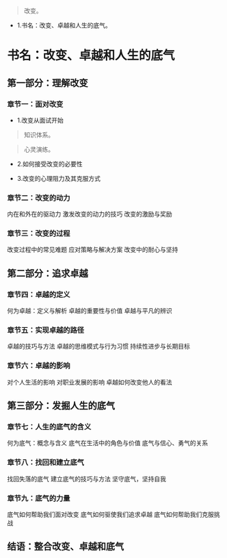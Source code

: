 >改变。

- 1.书名：改变、卓越和人生的底气。

# 书名：改变、卓越和人生的底气

## 第一部分：理解改变

### 章节一：面对改变

- 1.改变从面试开始

>知识体系。

>心灵演练。

- 2.如何接受改变的必要性

- 3.改变的心理阻力及其克服方式

### 章节二：改变的动力

内在和外在的驱动力
激发改变的动力的技巧
改变的激励与奖励

### 章节三：改变的过程

改变过程中的常见难题
应对策略与解决方案
改变中的耐心与坚持

## 第二部分：追求卓越

### 章节四：卓越的定义

何为卓越：定义与解析
卓越的重要性与价值
卓越与平凡的辨识

### 章节五：实现卓越的路径

卓越的技巧与方法
卓越的思维模式与行为习惯
持续性进步与长期目标

### 章节六：卓越的影响

对个人生活的影响
对职业发展的影响
卓越如何改变他人的看法

## 第三部分：发掘人生的底气

### 章节七：人生的底气的含义

何为底气：概念与含义
底气在生活中的角色与价值
底气与信心、勇气的关系

### 章节八：找回和建立底气

找回失落的底气
建立底气的技巧与方法
坚守底气，坚持自我

### 章节九：底气的力量

底气如何帮助我们面对改变
底气如何驱使我们追求卓越
底气如何帮助我们克服挑战

## 结语：整合改变、卓越和底气
